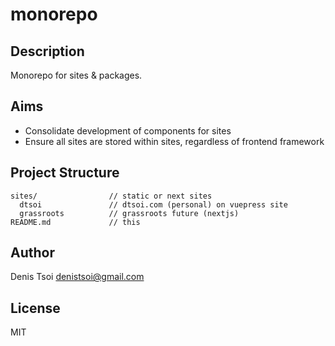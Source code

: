 # monorepo

## Description

Monorepo for sites & packages.

## Aims

- Consolidate development of components for sites
- Ensure all sites are stored within sites, regardless of frontend framework

## Project Structure

```
sites/                // static or next sites  
  dtsoi               // dtsoi.com (personal) on vuepress site
  grassroots          // grassroots future (nextjs)  
README.md             // this
```

## Author

Denis Tsoi <denistsoi@gmail.com>

## License

MIT
